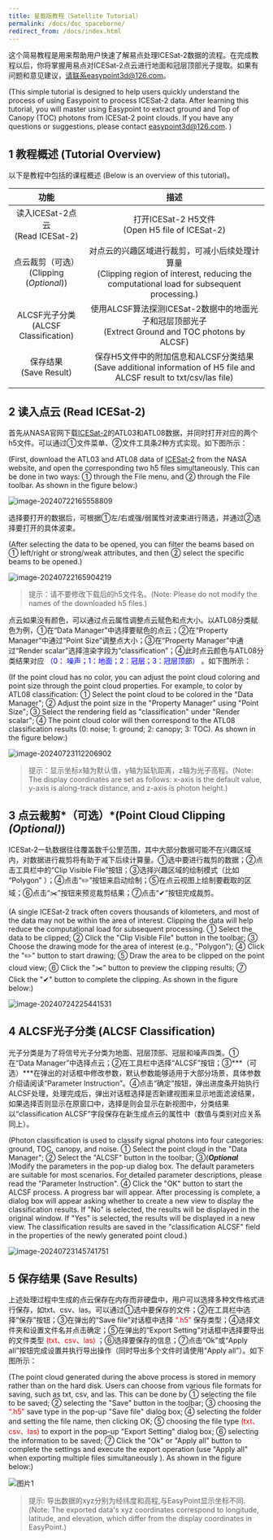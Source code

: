 ```yaml
---
title: 星载版教程（Satellite Tutorial）
permalink: /docs/doc_spaceborne/
redirect_from: /docs/index.html
---
```



这个简易教程是用来帮助用户快速了解易点处理ICESat-2数据的流程。在完成教程以后，你将掌握用易点对ICESat-2点云进行地面和冠层顶部光子提取。如果有问题和意见建议，请联系easypoint3d@126.com。

(This simple tutorial is designed to help users quickly understand the process of using Easypoint to process ICESat-2 data. After learning this tutorial, you will master using Easypoint to extract ground and Top of Canopy (TOC) photons from ICESat-2 point clouds. If you have any questions or suggestions, please contact easypoint3d@126.com. )

## 1	教程概述 (Tutorial Overview)
以下是教程中包括的课程概述 (Below is an overview of this tutorial)。

|功能|描述|
|:-------------:|:-------------:|
| 读入ICESat-2点云<br />(Read ICESat-2) | 打开ICESat-2 H5文件<br />(Open H5 file of ICESat-2) |
| 点云裁剪（可选）<br />(Clipping (*Optional*)) | 对点云的兴趣区域进行裁剪，可减小后续处理计算量<br />(Clipping region of interest, reducing the computational load for subsequent processing.) |
|ALCSF光子分类<br />(ALCSF Classification)	|使用ALCSF算法探测ICESat-2数据中的地面光子和冠层顶部光子<br />(Extrect Ground and TOC photons by ALCSF)|
|保存结果<br />(Save Result)| 保存H5文件中的附加信息和ALCSF分类结果<br />(Save  additional information of H5 file and ALCSF result to txt/csv/las file) |
|||

## 2	读入点云 (Read ICESat-2)
首先从NASA官网下载[ICESat-2](https://nsidc.org/data/icesat-2)的ATL03和ATL08数据，并同时打开对应的两个h5文件。可以通过①文件菜单、②文件工具条2种方式实现。如下图所示：

(First, download the ATL03 and ATL08 data of [ICESat-2](https://nsidc.org/data/icesat-2) from the NASA website, and open the corresponding two h5 files simultaneously. This can be done in two ways: ① through the File menu, and ② through the File toolbar. As shown in the figure below:)

![image-20240722165558809](https://raw.githubusercontent.com/ApolloCBT/Image_upgit/master/2024/07/upgit_20240723_1721739952.png)

选择要打开的数据后，可根据①左/右或强/弱属性对波束进行筛选，并通过②选择要打开的具体波束。

(After selecting the data to be opened, you can filter the beams based on ① left/right or strong/weak attributes, and then ② select the specific beams to be opened.)

![image-20240722165904219](https://raw.githubusercontent.com/ApolloCBT/Image_upgit/master/2024/07/upgit_20240723_1721739877.png)

> 提示：请不要修改下载后的h5文件名。(Note: Please do not modify the names of the downloaded h5 files.)

点云如果没有颜色，可以通过点云属性调整点云赋色和点大小。以ATL08分类赋色为例，①在“Data Manager”中选择要赋色的点云；②在“Property  Manager”中通过“Point Size”调整点大小；③在“Property  Manager”中通过“Render scalar”选择渲染字段为“classification”；④此时点云颜色与ATL08分类结果对应<font color='blue'> （0： 噪声；1：地面；2：冠层；3：冠层顶部） </font>。如下图所示：

(If the point cloud has no color, you can adjust the point cloud coloring and point size through the point cloud properties. For example, to color by ATL08 classification: ① Select the point cloud to be colored in the "Data Manager"; ② Adjust the point size in the "Property Manager" using "Point Size"; ③ Select the rendering field as "classification" under "Render scalar"; ④ The point cloud color will then correspond to the ATL08 classification results (0: noise; 1: ground; 2: canopy; 3: TOC). As shown in the figure below:)

![image-20240723112206902](https://raw.githubusercontent.com/ApolloCBT/Image_upgit/master/2024/07/upgit_20240723_1721739972.png)


> 提示：显示坐标x轴为默认值，y轴为延轨距离，z轴为光子高程。(Note: The display coordinates are set as follows: x-axis is the default value, y-axis is along-track distance, and z-axis is photon height.)

## 3	点云裁剪*（可选）*(Point Cloud Clipping *(Optional)*)

ICESat-2一轨数据往往覆盖数千公里范围，其中大部分数据可能不在兴趣区域内，对数据进行裁剪将有助于减下后续计算量。①选中要进行裁剪的数据；②点击工具栏中的“Clip Visible File”按钮；③选择兴趣区域的绘制模式（比如 “Polygon” ）；④点击“✏️”按钮来启动绘制；⑤在点云视图上绘制要截取的区域；⑥点击“✂️”按钮来预览裁剪结果；⑦点击“✔”按钮完成裁剪。

(A single ICESat-2 track often covers thousands of kilometers, and most of the data may not be within the area of interest. Clipping the data will help reduce the computational load for subsequent processing. ① Select the data to be clipped; ② Click the "Clip Visible File" button in the toolbar; ③ Choose the drawing mode for the area of interest (e.g., "Polygon"); ④ Click the "✏️" button to start drawing; ⑤ Draw the area to be clipped on the point cloud view; ⑥ Click the "✂️" button to preview the clipping results; ⑦ Click the "✔" button to complete the clipping. As shown in the figure below:)

![image-20240724225441531](https://raw.githubusercontent.com/ApolloCBT/Image_upgit/master/2024/07/upgit_20240724_1721832881.png)

## 4	ALCSF光子分类 (ALCSF Classification)

光子分类是为了将信号光子分类为地面、冠层顶部、冠层和噪声四类。①在“Data Manager”中选择点云；②在工具栏中选择“ALCSF”按钮；③***（可选）***在弹出的对话框中修改参数，默认参数能够适用于大部分场景，具体参数介绍请阅读“Parameter Instruction”。④点击“确定”按钮，弹出进度条开始执行ALCSF处理，处理完成后，弹出对话框选择是否新建视图来显示地面滤波结果，如果选择否则显示在原窗口中，选择是则会显示在新视图中，分类结果以“classification ALCSF”字段保存在新生成点云的属性中（数值与类别对应关系同上）。

(Photon classification is used to classify signal photons into four categories: ground, TOC, canopy, and noise. ① Select the point cloud in the "Data Manager"; ② Select the "ALCSF" button in the toolbar; ③(***Optional*** )Modify the parameters in the pop-up dialog box. The default parameters are suitable for most scenarios. For detailed parameter descriptions, please read the "Parameter Instruction". ④ Click the "OK" button to start the ALCSF process. A progress bar will appear. After processing is complete, a dialog box will appear asking whether to create a new view to display the classification results. If "No" is selected, the results will be displayed in the original window. If "Yes" is selected, the results will be displayed in a new view. The classification results are saved in the "classification ALCSF" field in the properties of the newly generated point cloud.)

![image-20240723145741751](https://raw.githubusercontent.com/ApolloCBT/Image_upgit/master/2024/07/upgit_20240723_1721740339.png)

## 5	保存结果 (Save Results)

上述处理过程中生成的点云保存在内存而非硬盘中，用户可以选择多种文件格式进行保存，如txt、csv、las。可以通过①选中要保存的文件；②在工具栏中选择“保存”按钮；③在弹出的“Save file”对话框中选择<font color='red'> “.h5” </font>保存类型；④选择文件夹和设置文件名并点击确定；⑤在弹出的“Export Setting”对话框中选择要导出的文件类型<font color='red'> (txt、csv、las) </font>；⑥选择要保存的信息；⑦点击“Ok”或“Apply all”按钮完成设置并执行导出操作（同时导出多个文件时请使用“Apply all”）。如下图所示：

(The point cloud generated during the above process is stored in memory rather than on the hard disk. Users can choose from various file formats for saving, such as txt, csv, and las. This can be done by ① selecting the file to be saved; ② selecting the "Save" button in the toolbar; ③ choosing the <font color='red'> “.h5” </font>save type in the pop-up "Save file" dialog box; ④ selecting the folder and setting the file name, then clicking OK; ⑤ choosing the file type<font color='red'> (txt、csv、las) </font> to export in the pop-up "Export Setting" dialog box; ⑥ selecting the information to be saved; ⑦ Click the "Ok" or "Apply all" button to complete the settings and execute the export operation (use "Apply all" when exporting multiple files simultaneously ). As shown in the figure below:)

![图片1](https://raw.githubusercontent.com/ApolloCBT/Image_upgit/master/2024/07/upgit_20240724_1721834353.png)

> 提示: 导出数据的xyz分别为经纬度和高程,与EasyPoint显示坐标不同. (Note: The exported data's xyz coordinates correspond to longitude, latitude, and elevation, which differ from the display coordinates in EasyPoint.)
